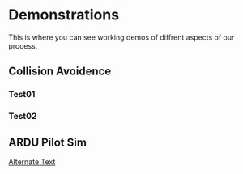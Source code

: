 # Demonstrations
This is where you can see working demos of diffrent aspects of our process.

## Collision Avoidence

### Test01

### Test02

## ARDU Pilot Sim

[Alternate Text](https://drive.google.com/file/d/1sfoY2eX5Lp4v28I3MlnGT8bDylM5qbCA/view?usp=sharing)
